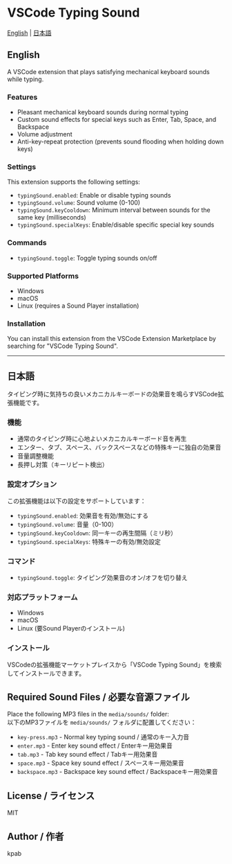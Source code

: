 # VSCode Typing Sound

[English](#english) | [日本語](#japanese)

<a id="english"></a>
## English

A VSCode extension that plays satisfying mechanical keyboard sounds while typing.

### Features

- Pleasant mechanical keyboard sounds during normal typing
- Custom sound effects for special keys such as Enter, Tab, Space, and Backspace
- Volume adjustment
- Anti-key-repeat protection (prevents sound flooding when holding down keys)

### Settings

This extension supports the following settings:

* `typingSound.enabled`: Enable or disable typing sounds
* `typingSound.volume`: Sound volume (0-100)
* `typingSound.keyCooldown`: Minimum interval between sounds for the same key (milliseconds)
* `typingSound.specialKeys`: Enable/disable specific special key sounds

### Commands

* `typingSound.toggle`: Toggle typing sounds on/off

### Supported Platforms

- Windows
- macOS
- Linux (requires a Sound Player installation)

### Installation

You can install this extension from the VSCode Extension Marketplace by searching for "VSCode Typing Sound".

---

<a id="japanese"></a>
## 日本語

タイピング時に気持ちの良いメカニカルキーボードの効果音を鳴らすVSCode拡張機能です。

### 機能

- 通常のタイピング時に心地よいメカニカルキーボード音を再生
- エンター、タブ、スペース、バックスペースなどの特殊キーに独自の効果音
- 音量調整機能
- 長押し対策（キーリピート検出）

### 設定オプション

この拡張機能は以下の設定をサポートしています：

* `typingSound.enabled`: 効果音を有効/無効にする
* `typingSound.volume`: 音量（0-100）
* `typingSound.keyCooldown`: 同一キーの再生間隔（ミリ秒）
* `typingSound.specialKeys`: 特殊キーの有効/無効設定

### コマンド

* `typingSound.toggle`: タイピング効果音のオン/オフを切り替え

### 対応プラットフォーム

- Windows
- macOS
- Linux (要Sound Playerのインストール)

### インストール

VSCodeの拡張機能マーケットプレイスから「VSCode Typing Sound」を検索してインストールできます。

## Required Sound Files / 必要な音源ファイル

Place the following MP3 files in the `media/sounds/` folder:  
以下のMP3ファイルを `media/sounds/` フォルダに配置してください：

- `key-press.mp3` - Normal key typing sound / 通常のキー入力音
- `enter.mp3` - Enter key sound effect / Enterキー用効果音
- `tab.mp3` - Tab key sound effect / Tabキー用効果音
- `space.mp3` - Space key sound effect / スペースキー用効果音
- `backspace.mp3` - Backspace key sound effect / Backspaceキー用効果音

## License / ライセンス

MIT

## Author / 作者

kpab